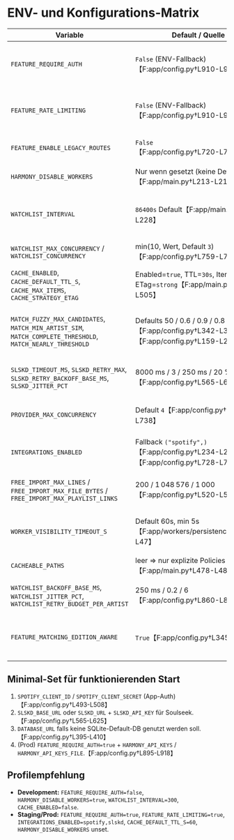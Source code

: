 # ENV- und Konfigurations-Matrix

| Variable | Default / Quelle | Wirkung | Empfehlung / Profil |
| --- | --- | --- | --- |
| `FEATURE_REQUIRE_AUTH` | `False` (ENV-Fallback)【F:app/config.py†L910-L918】 | API erfordert ohne Setzen keine Authentifizierung; nur Allowlist greift. | **prod:** `true` setzen und API-Keys pflegen.<br>**dev/test:** `false` für lokale Tests. |
| `FEATURE_RATE_LIMITING` | `False` (ENV-Fallback)【F:app/config.py†L910-L918】 | Rate-Limit-Logik abgeschaltet ⇒ Gefahr ungebremster Clients. | **prod:** aktivieren und Limits in Middleware bündeln.<br>**dev:** `false` für Debugging. |
| `FEATURE_ENABLE_LEGACY_ROUTES` | `False`【F:app/config.py†L720-L726】 | Aktiviert Legacy-Endpunkte + Logging-Route. | Nur setzen, wenn Alt-Clients nötig; langfristig entfernen. |
| `HARMONY_DISABLE_WORKERS` | Nur wenn gesetzt (keine Defaults)【F:app/main.py†L213-L215】 | Deaktiviert alle Hintergrund-Worker beim Start. | Für lokale Tests ohne Worker nutzen; in prod unset lassen. |
| `WATCHLIST_INTERVAL` | `86400s` Default【F:app/main.py†L217-L228】 | Polling-Intervall des Watchlist-Workers. | **prod:** 86400 (1× täglich) oder kleiner für häufigere Scans.<br>**dev:** 300–600 zum Testen. |
| `WATCHLIST_MAX_CONCURRENCY` / `WATCHLIST_CONCURRENCY` | min(10, Wert, Default `3`)【F:app/config.py†L759-L771】 | Parallelität beim Abholen von Künstlern. | Prod-Wert abhängig von API-Limits; dev minimal halten. |
| `CACHE_ENABLED`, `CACHE_DEFAULT_TTL_S`, `CACHE_MAX_ITEMS`, `CACHE_STRATEGY_ETAG` | Enabled=`true`, TTL=`30s`, Items=`5000`, ETag=`strong`【F:app/main.py†L470-L505】 | Steuert ConditionalCache-Middleware (GET/HEAD). | Prod: TTL auf 60–120s erhöhen für häufige GETs; dev: optional deaktivieren. |
| `MATCH_FUZZY_MAX_CANDIDATES`, `MATCH_MIN_ARTIST_SIM`, `MATCH_COMPLETE_THRESHOLD`, `MATCH_NEARLY_THRESHOLD` | Defaults 50 / 0.6 / 0.9 / 0.8【F:app/config.py†L342-L392】【F:app/config.py†L159-L209】 | Fuzzy-Matching-Sensitivität im `MusicMatchingEngine`. | Prod: Monitoring der Scores → ggf. thresholds feinjustieren; dev/test: Defaults nutzen. |
| `SLSKD_TIMEOUT_MS`, `SLSKD_RETRY_MAX`, `SLSKD_RETRY_BACKOFF_BASE_MS`, `SLSKD_JITTER_PCT` | 8000 ms / 3 / 250 ms / 20 %【F:app/config.py†L565-L625】 | Timeout- & Retry-Strategie für Soulseek-Adapter. | Prod: An Provider-Verfügbarkeit anpassen; dev: ggf. längere Timeouts. |
| `PROVIDER_MAX_CONCURRENCY` | Default `4`【F:app/config.py†L728-L738】 | Parallele Requests je Provider im Integration-Gateway. | Prod: An Netzwerk/Rate-Limits ausrichten; dev: 1–2. |
| `INTEGRATIONS_ENABLED` | Fallback `("spotify",)`【F:app/config.py†L234-L246】【F:app/config.py†L728-L738】 | Steuert aktive Provider. | Prod: explizit pflegen (z. B. `spotify,slskd`); dev: Minimalkonfiguration. |
| `FREE_IMPORT_MAX_LINES` / `FREE_IMPORT_MAX_FILE_BYTES` / `FREE_IMPORT_MAX_PLAYLIST_LINKS` | 200 / 1 048 576 / 1 000【F:app/config.py†L520-L537】 | Grenzen für kostenlosen Playlist-Import. | Prod: Werte an Geschäftsregeln koppeln; dev: kleine Werte für Tests. |
| `WORKER_VISIBILITY_TIMEOUT_S` | Default 60s, min 5s【F:app/workers/persistence.py†L42-L47】 | Lease-Laufzeit für persistente Jobs. | Prod: 60–120s; bei langen Jobs anpassen.<br>Dev: kürzer für schnelle Tests. |
| `CACHEABLE_PATHS` | leer ⇒ nur explizite Policies greifen【F:app/main.py†L478-L486】 | Aktiviert selektive Cache-Pfade. | Prod: Liste definieren (z. B. `/search|60|120`); dev: leer lassen. |
| `WATCHLIST_BACKOFF_BASE_MS`, `WATCHLIST_JITTER_PCT`, `WATCHLIST_RETRY_BUDGET_PER_ARTIST` | 250 ms / 0.2 / 6【F:app/config.py†L860-L890】 | Retry-/Backoff-Steuerung pro Künstler. | Prod: Budget + Backoff abhängig von Provider-Limits; dev: gering halten. |
| `FEATURE_MATCHING_EDITION_AWARE` | `True`【F:app/config.py†L345-L392】 | Matching-Engine berücksichtigt Edition-Tags. | Prod: belassen; dev: kann deaktiviert werden, um Performance zu vergleichen. |

## Minimal-Set für funktionierenden Start
1. `SPOTIFY_CLIENT_ID` / `SPOTIFY_CLIENT_SECRET` (App-Auth)【F:app/config.py†L493-L508】  
2. `SLSKD_BASE_URL` oder `SLSKD_URL` + `SLSKD_API_KEY` für Soulseek.【F:app/config.py†L565-L625】  
3. `DATABASE_URL` falls keine SQLite-Default-DB genutzt werden soll.【F:app/config.py†L395-L410】  
4. (Prod) `FEATURE_REQUIRE_AUTH=true` + `HARMONY_API_KEYS` / `HARMONY_API_KEYS_FILE`.【F:app/config.py†L895-L918】

## Profilempfehlung
- **Development:** `FEATURE_REQUIRE_AUTH=false`, `HARMONY_DISABLE_WORKERS=true`, `WATCHLIST_INTERVAL=300`, `CACHE_ENABLED=false`.  
- **Staging/Prod:** `FEATURE_REQUIRE_AUTH=true`, `FEATURE_RATE_LIMITING=true`, `INTEGRATIONS_ENABLED=spotify,slskd`, `CACHE_DEFAULT_TTL_S=60`, `HARMONY_DISABLE_WORKERS` unset.

